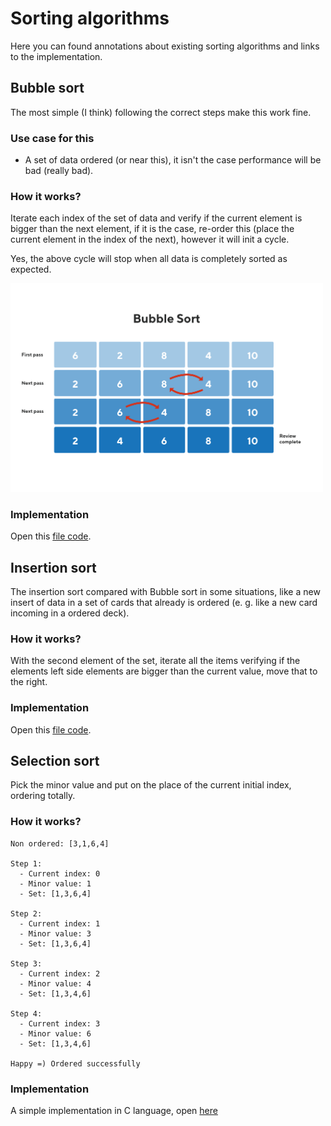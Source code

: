 # Sorting algorithms

Here you can found annotations about existing sorting algorithms and links to the implementation.

## Bubble sort

The most simple (I think) following the correct steps make this work fine.

### Use case for this

- A set of data ordered (or near this), it isn't the case performance will be bad (really bad).

### How it works?

Iterate each index of the set of data and verify if the current element is bigger than the next
element, if it is the case, re-order this (place the current element in the index of the next), however
it will init a cycle.

Yes, the above cycle will stop when all data is completely sorted as expected.

<img width="500" src="../assets/bubble-sort-sample.png" />

### Implementation

Open this [file code](../code/sorting-algorithms/bubble-sort.c).

## Insertion sort

The insertion sort compared with Bubble sort in some situations, like a new insert of data in a set of cards that already is ordered (e. g. like a new card incoming in a ordered deck).

### How it works?

With the second element of the set, iterate all the items verifying if the elements left side elements are bigger than the current value, move that to the right.

### Implementation

Open this [file code](../code/sorting-algorithms/insertion-sort.c).

## Selection sort

Pick the minor value and put on the place of the current initial index, ordering totally.

### How it works?

```
Non ordered: [3,1,6,4]

Step 1:
  - Current index: 0
  - Minor value: 1
  - Set: [1,3,6,4]

Step 2:
  - Current index: 1
  - Minor value: 3
  - Set: [1,3,6,4]

Step 3:
  - Current index: 2
  - Minor value: 4
  - Set: [1,3,4,6]

Step 4:
  - Current index: 3
  - Minor value: 6
  - Set: [1,3,4,6]

Happy =) Ordered successfully
```

### Implementation

A simple implementation in C language, open [here](./code/sorting-algorithms/selection-sort.c)
